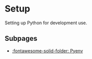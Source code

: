 Setup
===

Setting up Python for development use.

Subpages
---
- [:fontawesome-solid-folder: Pyenv](pyenv/index.md)
